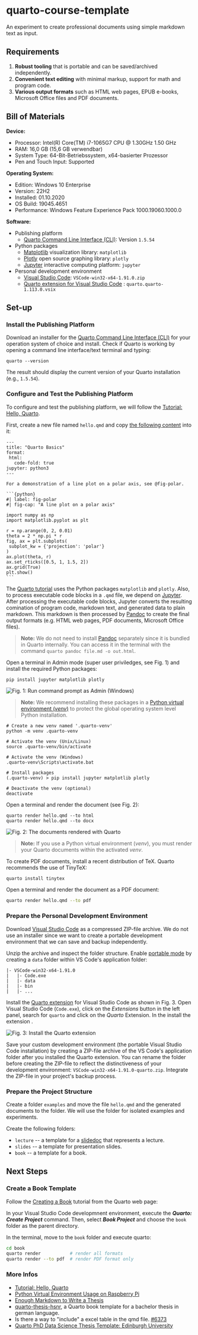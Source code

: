 # quarto-course-template

An experiment to create professional documents using simple markdown text as input.

## Requirements

1. **Robust tooling** that is portable and can be saved/archived independently.
2. **Convenient text editing** with minimal markup, support for math and program code.
3. **Various output formats** such as HTML web pages, EPUB e-books, Microsoft Office files and PDF documents.

## Bill of Materials

**Device:**

-   Processor: Intel(R) Core(TM) i7-1065G7 CPU \@ 1.30GHz 1.50 GHz
-   RAM: 16,0 GB (15,6 GB verwendbar)
-   System Type: 64-Bit-Betriebssystem, x64-basierter Prozessor
-   Pen and Touch Input: Supported

**Operating System:**

-   Edition: Windows 10 Enterprise
-   Version: 22H2
-   Installed: 01.10.2020
-   OS Build: 19045.4651
-   Performance: Windows Feature Experience Pack 1000.19060.1000.0

**Software:**

- Publishing platform
  - [Quarto Command Line Interface (CLI)](https://quarto.org/docs/get-started/): Version `1.5.54`
- Python packages
  - [Matplotlib](https://matplotlib.org/) visualization library: `matplotlib`
  - [Plotly](https://plotly.com/python/) open source graphing library: `plotly`
  - [Jupyter](https://jupyter.org/) interactive computing platform: `jupyter`
- Personal development environment
  - [Visual Studio Code](https://code.visualstudio.com/download): `VSCode-win32-x64-1.91.0.zip`
  - [Quarto extension for Visual Studio Code](https://marketplace.visualstudio.com/items?itemName=quarto.quarto)  : `quarto.quarto-1.113.0.vsix`

## Set-up

### Install the Publishing Platform

Download an installer for the [Quarto Command Line Interface (CLI)](https://quarto.org/docs/get-started/) for your operation system of choice and install. Check if Quarto is working by opening a command line interface/text terminal and typing:

```         
quarto --version
```

The result should display the current version of your Quarto installation (e.g., `1.5.54`).

### Configure and Test the Publishing Platform

To configure and test the publishing platform, we will follow the [Tutorial: Hello, Quarto](https://quarto.org/docs/get-started/hello/vscode.html).

First, create a new file named `hello.qmd` and copy [the following content](https://quarto.org/docs/get-started/hello/text-editor.html) into it:

 ````
 ---
title: "Quarto Basics"
format:
  html:
    code-fold: true
jupyter: python3
---

For a demonstration of a line plot on a polar axis, see @fig-polar.

```{python}
#| label: fig-polar
#| fig-cap: "A line plot on a polar axis"

import numpy as np
import matplotlib.pyplot as plt

r = np.arange(0, 2, 0.01)
theta = 2 * np.pi * r
fig, ax = plt.subplots(
  subplot_kw = {'projection': 'polar'} 
)
ax.plot(theta, r)
ax.set_rticks([0.5, 1, 1.5, 2])
ax.grid(True)
plt.show()
```
````

The [Quarto tutorial](https://quarto.org/docs/get-started/hello/vscode.html) uses the Python packages `matplotlib` and `plotly`. Also, to process executable code blocks in a `.qmd` file, we depend on [Jupyter](https://jupyter.org/). After processing the executable code blocks, Jupyter converts the resulting comination of program code, markdown text, and generated data to plain markdown. This markdown is then processed by [Pandoc](https://pandoc.org/) to create the final output formats (e.g. HTML web pages, PDF documents, Microsoft Office files). 

> **Note:** We do not need to install [Pandoc](https://pandoc.org/) separately since it is bundled in Quarto internally. You can access it in the terminal with the command `quarto pandoc file.md -o out.html`.

Open a terminal in Admin mode (super user priviledges, see Fig. 1) and install the required Python packages:

```
pip install jupyter matplotlib plotly
```

![Fig. 1: Run command prompt as Admin (Windows)](image-1.png)

> **Note:** We recommend installing these packages in a [Python virtual environment (*venv*)](https://docs.python.org/3/tutorial/venv.html) to protect the global operating system level Python installation.

```bash#
# Create a new venv named '.quarto-venv'
python -m venv .quarto-venv 

# Activate the venv (Unix/Linux)
source .quarto-venv/bin/activate  

# Activate the venv (Windows)
.quarto-venv\Scripts\activate.bat 

# Install packages
(.quarto-venv) > pip install jupyter matplotlib plotly 

# Deactivate the venv (optional)
deactivate 
```

Open a terminal and render the document (see Fig. 2):
```
quarto render hello.qmd --to html
quarto render hello.qmd --to docx
```

![Fig. 2: The documents rendered with Quarto](image-2.png)

> **Note:** If you use a Python virtual environment (*venv*), you must render your Quarto documents within the activated *venv*.

To create PDF documents, install a recent distribution of TeX. Quarto recommends the use of TinyTeX:

```bash
quarto install tinytex
```

Open a terminal and render the document as a PDF document:
```bash
quarto render hello.qmd --to pdf
```


### Prepare the Personal Development Environment

Download [Visual Studio Code](https://code.visualstudio.com/download) as a compressed ZIP-file archive. We do not use an installer since we want to create a portable development environment that we can save and backup independently.

Unzip the archive and inspect the folder structure. Enable [portable mode](https://code.visualstudio.com/docs/editor/portable) by creating a `data` folder within VS Code's application folder:

```         
|- VSCode-win32-x64-1.91.0
|   |- Code.exe
|   |- data
|   |- bin
|   |- ...
```

Install the [Quarto extension](https://marketplace.visualstudio.com/items?itemName=quarto.quarto) for Visual Studio Code as shown in Fig. 3. Open Visual Studio Code (`Code.exe`), click on the *Extensions* button in the left panel, search for `quarto` and click on the *Quarto* Extension. In the  install the extension .

![Fig. 3: Install the Quarto extension](image.png)

Save your custom development environment (the portable Visual Studio Code installation) by creating a ZIP-file archive of the VS Code's application folder after you installed the Quarto extension. You can rename the folder before creating the ZIP-file to reflect the distinctiveness of your development environment: `VSCode-win32-x64-1.91.0-quarto.zip`. Integrate the ZIP-file in your project's backup process.

### Prepare the Project Structure

Create a folder `examples` and move the file `hello.qmd` and the generated documents to the folder. We will use the folder for isolated examples and experiments.

Create the following folders:
- `lecture` -- a template for a [slidedoc](https://www.duarte.com/resources/books/slidedocs/) that represents a lecture.
- `slides` -- a template for presentation slides.
- `book` -- a template for a book.

## Next Steps

### Create a Book Template

Follow the [Creating a Book](https://quarto.org/docs/books/#overview) tutorial from the Quarto web page:

In your Visual Studio Code developmnent environment, execute the ***Quarto: Create Project*** command. Then, select ***Book Project*** and choose the `book` folder as the parent directory.

In the terminal, move to the `book` folder and execute quarto:

```bash
cd book
quarto render           # render all formats
quarto render --to pdf  # render PDF format only
```

### More Infos

- [Tutorial: Hello, Quarto](https://quarto.org/docs/get-started/hello/vscode.html)
- [Python Virtual Environment Usage on Raspberry Pi](https://learn.adafruit.com/python-virtual-environment-usage-on-raspberry-pi/overview)
- [Enough Markdown to Write a Thesis](https://biostats-r.github.io/biostats/quarto/)
- [quarto-thesis-hsnr](https://git.zilium.de/produnis/quarto-thesis-hsnr), a Quarto book template for a bachelor thesis in german language.
- Is there a way to "include" a excel table in the qmd file. [#6373](https://github.com/quarto-dev/quarto-cli/discussions/6373)
- [Quarto PhD Data Science Thesis Template: Edinburgh University](https://github.com/james-d-h/quarto-phd-thesis)

